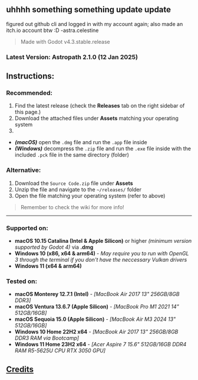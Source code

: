 ## uhhhh something something update update
figured out github cli and logged in with my account again; also made an itch.io account btw :D
-astra.celestine

> Made with Godot v4.3.stable.release
### Latest Version: **Astropath 2.1.0** (12 Jan 2025)

## Instructions:
### Recommended:
1. Find the latest release (check the **Releases** tab on the right sidebar of this page.)
2. Download the attached files under **Assets** matching your operating system
3. 
- **_(macOS)_** open the `.dmg` file and run the `.app` file inside
- **_(Windows)_** decompress the `.zip` file and run the `.exe` file inside with the included `.pck` file in the same directory (folder)

### Alternative:
1. Download the `Source Code.zip` file under **Assets**
2. Unzip the file and navigate to the `~/releases/` folder
3. Open the file matching your operating system (refer to above)


> Remember to check the wiki for more info!

---


### Supported on: 
- **macOS 10.15 Catalina (Intel & Apple Silicon)** or higher *(minimum version supported by Godot 4)* via **.dmg**
- **Windows 10 (x86, x64 & arm64)** - *_May require you to run with OpenGL 3 through the terminal if you don't have the neccessary Vulkan drivers_*
- **Windows 11 (x64 & arm64)**

### Tested on: 
- **macOS Monterey 12.7.1 (Intel)** - *[MacBook Air 2017 13" 256GB/8GB DDR3]*
- **macOS Ventura 13.6.7 (Apple Silicon)** - *[MacBook Pro M1 2021 14" 512GB/16GB]*
- **macOS Sequoia 15.0 (Apple Silicon)** - *[MacBook Air M3 2024 13" 512GB/16GB]*
- **Windows 10 Home 22H2 x64** - *[MacBook Air 2017 13" 256GB/8GB DDR3 RAM via Bootcamp]*
- **Windows 11 Home 23H2 x64** - *[Acer Aspire 7 15.6" 512GB/16GB DDR4 RAM R5-5625U CPU RTX 3050 GPU]*



## [Credits](https://github.com/astra-the-boop/mybuttcheeks/wiki/Credits)
